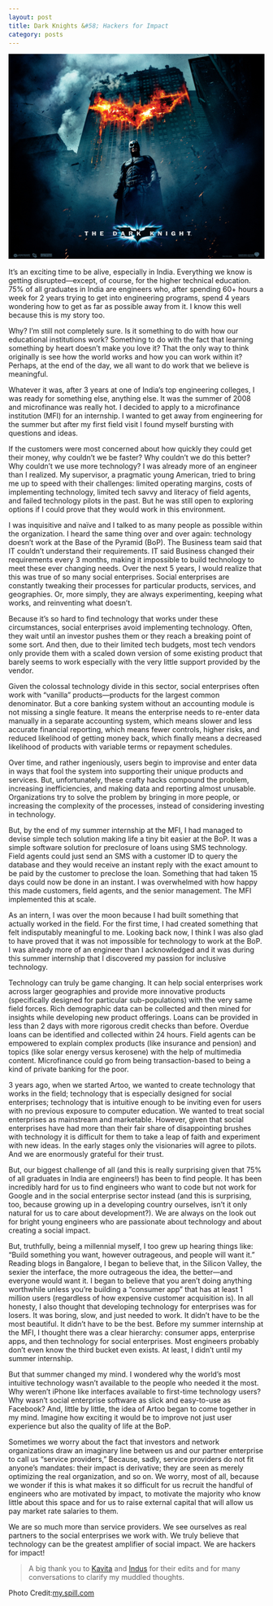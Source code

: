 ```yaml
---
layout: post
title: Dark Knights &#58; Hackers for Impact
category: posts
---
```


![A hero. Not the hero we deserved but the hero we needed. Nothing less than a knight. Shining.](/images/posts/dark-knights/wallpaper_burning_1280.jpg)

It’s an exciting time to be alive, especially in India. Everything we know is getting disrupted—except, of course, for the higher technical education. 75% of all graduates in India are engineers who, after spending 60+ hours a week for 2 years trying to get into engineering programs, spend 4 years wondering how to get as far as possible away from it. I know this well because this is my story too.

Why? I’m still not completely sure. Is it something to do with how our educational institutions work? Something to do with the fact that learning something by heart doesn’t make you love it? That the only way to think originally is see how the world works and how you can work within it? Perhaps, at the end of the day, we all want to do work that we believe is meaningful.

Whatever it was, after 3 years at one of India’s top engineering colleges, I was ready for something else, anything else. It was the summer of 2008 and microfinance was really hot. I decided to apply to a microfinance institution (MFI) for an internship. I wanted to get away from engineering for the summer but after my first field visit I found myself bursting with questions and ideas.

If the customers were most concerned about how quickly they could get their money, why couldn’t we be faster? Why couldn’t we do this better? Why couldn’t we use more technology? I was already more of an engineer than I realized. My supervisor, a pragmatic young American, tried to bring me up to speed with their challenges: limited operating margins, costs of implementing technology, limited tech savvy and literacy of field agents, and failed technology pilots in the past. But he was still open to exploring options if I could prove that they would work in this environment.

I was inquisitive and naïve and I talked to as many people as possible within the organization. I heard the same thing over and over again: technology doesn’t work at the Base of the Pyramid (BoP). The Business team said that IT couldn’t understand their requirements. IT said Business changed their requirements every 3 months, making it impossible to build technology to meet these ever changing needs. Over the next 5 years, I would realize that this was true of so many social enterprises. Social enterprises are constantly tweaking their processes for particular products, services, and geographies. Or, more simply, they are always experimenting, keeping what works, and reinventing what doesn’t.

Because it’s so hard to find technology that works under these circumstances, social enterprises avoid implementing technology. Often, they wait until an investor pushes them or they reach a breaking point of some sort. And then, due to their limited tech budgets, most tech vendors only provide them with a scaled down version of some existing product that barely seems to work especially with the very little support provided by the vendor. 

Given the colossal technology divide in this sector, social enterprises often work with “vanilla” products—products for the largest common denominator. But a core banking system without an accounting module is not missing a single feature. It means the enterprise needs to re-enter data manually in a separate accounting system, which means slower and less accurate financial reporting, which means fewer controls, higher risks, and reduced likelihood of getting money back, which finally means a decreased likelihood of products with variable terms or repayment schedules. 

Over time, and rather ingeniously, users begin to improvise and enter data in ways that fool the system into supporting their unique products and services. But, unfortunately, these crafty hacks compound the problem, increasing inefficiencies, and making data and reporting almost unusable. Organizations try to solve the problem by bringing in more people, or increasing the complexity of the processes, instead of considering investing in technology.

But, by the end of my summer internship at the MFI, I had managed to devise simple tech solution making life a tiny bit easier at the BoP. It was a simple software solution for preclosure of loans using SMS technology. Field agents could just send an SMS with a customer ID to query the database and they would receive an instant reply with the exact amount to be paid by the customer to preclose the loan. Something that had taken 15 days could now be done in an instant. I was overwhelmed with how happy this made customers, field agents, and the senior management. The MFI implemented this at scale. 

As an intern, I was over the moon because I had built something that actually worked in the field. For the first time, I had created something that felt indisputably meaningful to me. Looking back now, I think I was also glad to have proved that it was not impossible for technology to work at the BoP. I was already more of an engineer than I acknowledged and it was during this summer internship that I discovered my passion for inclusive technology. 

Technology can truly be game changing. It can help social enterprises work across larger geographies and provide more innovative products (specifically designed for particular sub-populations) with the very same field forces.  Rich demographic data can be collected and then mined for insights while developing new product offerings. Loans can be provided in less than 2 days with more rigorous credit checks than before. Overdue loans can be identified and collected within 24 hours. Field agents can be empowered to explain complex products (like insurance and pension) and topics (like solar energy versus kerosene) with the help of multimedia content. Microfinance could go from being transaction-based to being a kind of private banking for the poor.

3 years ago, when we started Artoo, we wanted to create technology that works in the field; technology that is especially designed for social enterprises; technology that is intuitive enough to be inviting even for users with no previous exposure to computer education. We wanted to treat social enterprises as mainstream and marketable. However, given that social enterprises have had more than their fair share of disappointing brushes with technology it is difficult for them to take a leap of faith and experiment with new ideas. In the early stages only the visionaries will agree to pilots. And we are enormously grateful for their trust.

But, our biggest challenge of all (and this is really surprising given that 75% of all graduates in India are engineers!) has been to find people. It has been incredibly hard for us to find engineers who want to code but not work for Google and in the social enterprise sector instead (and this is surprising, too, because growing up in a developing country ourselves, isn’t it only natural for us to care about development?). We are always on the look out for bright young engineers who are passionate about technology and about creating a social impact.

But, truthfully, being a millennial myself, I too grew up hearing things like: “Build something you want, however outrageous, and people will want it.” Reading blogs in Bangalore, I began to believe that, in the Silicon Valley, the sexier the interface, the more outrageous the idea, the better—and everyone would want it. I began to believe that you aren’t doing anything worthwhile unless you’re building a “consumer app” that has at least 1 million users (regardless of how expensive customer acquisition is). In all honesty, I also thought that developing technology for enterprises was for losers. It was boring, slow, and just needed to work. It didn’t have to be the most beautiful. It didn’t have to be the best. Before my summer internship at the MFI, I thought there was a clear hierarchy: consumer apps, enterprise apps, and then technology for social enterprises. Most engineers probably don’t even know the third bucket even exists. At least, I didn’t until my summer internship. 

But that summer changed my mind. I wondered why the world’s most intuitive technology wasn’t available to the people who needed it the most. Why weren’t iPhone like interfaces available to first-time technology users? Why wasn’t social enterprise software as slick and easy-to-use as Facebook? And, little by little, the idea of Artoo began to come together in my mind. Imagine how exciting it would be to improve not just user experience but also the quality of life at the BoP.

Sometimes we worry about the fact that investors and network organizations draw an imaginary line between us and our partner enterprise to call us “service providers,” Because, sadly, service providers do not fit anyone’s mandates: their impact is derivative; they are seen as merely optimizing the real organization, and so on. We worry, most of all, because we wonder if this is what makes it so difficult for us recruit the handful of engineers who are motivated by impact, to motivate the majority who know little about this space and for us to raise external capital that will allow us pay market rate salaries to them.

We are so much more than service providers. We see ourselves as real partners to the social enterprises we work with. We truly believe that technology can be the greatest amplifier of social impact. We are hackers for impact! 

> A big thank you to [Kavita][kavita] and [Indus][indus] for their edits and for many conversations to clarify my muddled thoughts.

Photo Credit:[my.spill.com][spill]

[kavita]:(https://artoo.in/portal/team#kavita)
[indus]:(https://artoo.in/portal/team#indus)
[spill]:(http://my.spill.com/profiles/blogs/nolans-batman-vs-burtons)